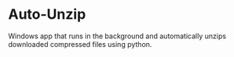 # Auto-Unzip
Windows app that runs in the background and automatically unzips downloaded compressed files using python. 
